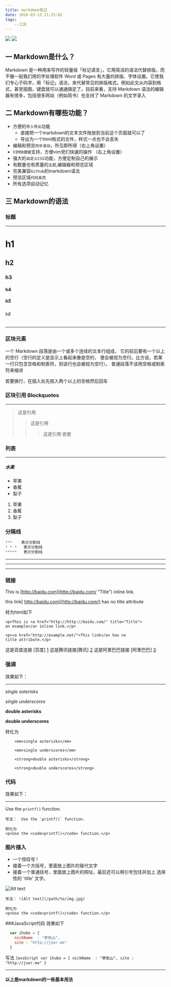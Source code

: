 ```yaml
---
title: markdown笔记
date: 2016-03-13 21:25:02
tags:
	--工具
---
```

![](markdown.jpg)
![](images/markdown.jpg)
## 一 Markdown是什么？

Markdown 是一种用来写作的轻量级「标记语言」，它用简洁的语法代替排版，而不像一般我们用的字处理软件 Word 或 Pages 有大量的排版、字体设置。它使我们专心于码字，用「标记」语法，来代替常见的排版格式。例如此文从内容到格式，甚至插图，键盘就可以通通搞定了。目前来看，支持 Markdown 语法的编辑器有很多，包括很多网站（例如简书）也支持了 Markdown 的文字录入 

## 二 Markdown有哪些功能？

* 方便的`导入导出`功能
    *  直接把一个markdown的文本文件拖放到当前这个页面就可以了
    *  导出为一个html格式的文件，样式一点也不会丢失
* 编辑和预览`同步滚动`，所见即所得（右上角设置）
* `VIM快捷键`支持，方便vim党们快速的操作 （右上角设置）
* 强大的`自定义CSS`功能，方便定制自己的展示
* 有数量也有质量的`主题`,编辑器和预览区域
* 完美兼容`Github`的markdown语法
* 预览区域`代码高亮`
* 所有选项自动记忆

## 三 Markdown的语法
### 标题
***
# h1
## h2
### h3
#### h4
##### h5
###### h6
***

### 区块元素

一个 Markdown 段落是由一个或多个连续的文本行组成，
它的前后要有一个以上的空行（空行的定义是显示上看起来像是空的，
便会被视为空行。比方说，若某一行只包含空格和制表符，则该行也会被视为空行）。
普通段落不该用空格或制表符来缩进


若要换行，在插入处先按入两个以上的空格然后回车


### 区块引用 Blockquotes
***
> 这是引用
>> 这是引用
>>> 这是引用 嵌套


### 列表
***
##### 水果

* 苹果
* 香蕉
* 梨子


1.  苹果
1.  香蕉
1.  梨子


### 分隔线

```c
***    表示分割线 
* * *   表示分割线 
*****   表示分割线 

```
***
* * *
*****


### 链接


This is [http://baidu.com](http://baidu.com/ "Title") inline link.

this link[ http://baidu.com](http://baidu.com/) has no title attribute

转为html如下

    <p>This is <a href="http://http://baidu.com/" title="Title">
    an example</a> inline link.</p>
    
    <p><a href="http://example.net/">This link</a> has no
    title attribute.</p>


这是百度连接 [百度] [1]
这是腾讯链接[腾讯] [2]
这是阿里巴巴链接 [阿里巴巴] [3].

  [1]: http://www.baidu.com/     "百度"
  [2]: http://www.qq.com/        "腾讯"
  [3]: http://www.alibaba.com/   "阿里"

### 强调
效果如下：
***

*single asterisks*

_single underscores_

**double asterisks**

__double underscores__

转化为

        <em>single asterisks</em>
        
        <em>single underscores</em>
        
        <strong>double asterisks</strong>
        
        <strong>double underscores</strong>



### 代码

效果如下：
***
Use the `printf()` function.

    写法：  Use the `printf()` function.
    
    转化为
    <p>Use the <code>printf()</code> function.</p>

    
    
### 图片插入


*    一个惊叹号 !
*   接着一个方括号，里面放上图片的替代文字
*    接着一个普通括号，里面放上图片的网址，最后还可以用引号包住并加上 选择性的 'title' 文字。



![Alt text](/path/to/img.jpg)

    写法： ![Alt text](/path/to/img.jpg)
    
    转化为
    <p>Use the <code>printf()</code> function.</p>

###JavaScript代码
效果如下
```JavaScript
  var ihubo = {
    nickName  : "草依山",
    site : "http://jser.me"
  }
```
写法
    ```JavaScript
      var ihubo = {
        nickName  : "草依山",
        site : "http://jser.me"
      }
    ```
    

***

#### 以上是markdown的一些基本用法








